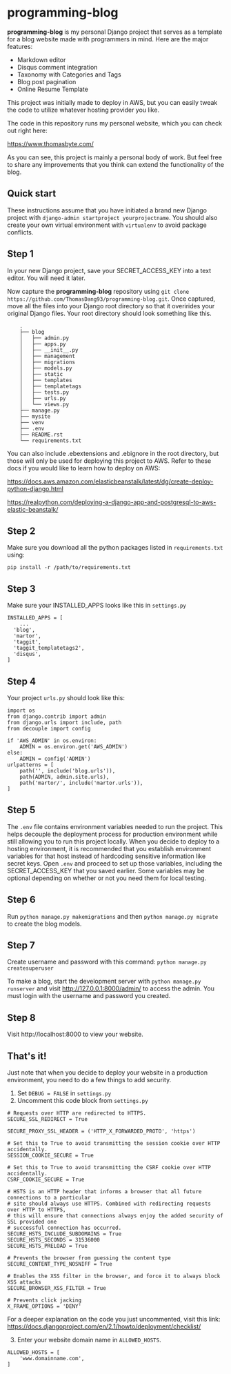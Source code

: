 # programming-blog

**programming-blog** is my personal Django project that serves 
as a template for a blog website made with programmers in mind. 
Here are the major features: 
* Markdown editor
* Disqus comment integration
* Taxonomy with Categories and Tags 
* Blog post pagination
* Online Resume Template

This project was initially made to deploy in AWS, but you can easily 
tweak the code to utilize whatever hosting provider you like.

The code in this repository runs my personal website, which you can check out right here:

https://www.thomasbyte.com/

As you can see, this project is mainly a personal body of work. But feel free to share any
improvements that you think can extend the functionality of the blog.

Quick start
-----------
These instructions assume that you have initiated a brand new Django project with `django-admin startproject yourprojectname`. You should also create your own virtual environment with `virtualenv` to avoid package conflicts.

## Step 1
In your new Django project, save your SECRET_ACCESS_KEY into a text editor. You will need it later.

Now capture the **programming-blog** repository using `git clone https://github.com/ThomasDang93/programming-blog.git`.
Once captured, move all the files into your Django root directory so that it overirides your original Django files. 
Your root directory should look something like this.
```
	.
	├── blog
	│   ├── admin.py
	│   ├── apps.py
	│   ├── __init__.py
	│   ├── management
	│   ├── migrations
	│   ├── models.py
	│   ├── static
	│   ├── templates
	│   ├── templatetags
	│   ├── tests.py
	│   ├── urls.py
	│   └── views.py
	├── manage.py
	├── mysite
	├── venv
	├── .env
	├── README.rst
	└── requirements.txt
  ```

You can also include .ebextensions and .ebignore in the root directory, but 
those will only be used for deploying this project to AWS. Refer to these docs
if you would like to learn how to deploy on AWS:

https://docs.aws.amazon.com/elasticbeanstalk/latest/dg/create-deploy-python-django.html

https://realpython.com/deploying-a-django-app-and-postgresql-to-aws-elastic-beanstalk/

## Step 2

Make sure you download all the python packages listed in `requirements.txt` using:

`pip install -r /path/to/requirements.txt`

## Step 3

Make sure your INSTALLED_APPS looks like this in `settings.py`
```
INSTALLED_APPS = [
    ...
  'blog',
  'martor',
  'taggit',
  'taggit_templatetags2',
  'disqus',
]
```

## Step 4

Your project `urls.py` should look like this:

```
import os
from django.contrib import admin
from django.urls import include, path
from decouple import config

if 'AWS_ADMIN' in os.environ:
    ADMIN = os.environ.get('AWS_ADMIN')
else:
    ADMIN = config('ADMIN')
urlpatterns = [
    path('', include('blog.urls')),
    path(ADMIN, admin.site.urls),
    path('martor/', include('martor.urls')),
]
```

## Step 5

The `.env` file contains environment variables needed to run the project. 
This helps decouple the deployment process for production environment while still
allowing you to run this project locally. When you decide to deploy to a hosting environment, it
is recommended that you establish environment variables for that host instead of hardcoding 
sensitive information like secret keys. Open `.env` and proceed to set up those variables, including
the SECRET_ACCESS_KEY that you saved earlier. Some variables may be optional depending on whether or 
not you need them for local testing.

## Step 6

Run `python manage.py makemigrations` and then `python manage.py migrate` to create the blog models.

## Step 7

Create username and password with this command:
`python manage.py createsuperuser`

To make a blog, start the development server with
`python manage.py runserver`
and visit http://127.0.0.1:8000/admin/ to access the admin.
You must login with the username and password you created.
   
## Step 8

Visit http://localhost:8000 to view your website.

## That's it!
Just note that when you decide to deploy your website in a production environment, you need to do a few things to add security.
1. Set `DEBUG = FALSE` in `settings.py`
2. Uncomment this code block from `settings.py`
```
# Requests over HTTP are redirected to HTTPS.
SECURE_SSL_REDIRECT = True

SECURE_PROXY_SSL_HEADER = ('HTTP_X_FORWARDED_PROTO', 'https')

# Set this to True to avoid transmitting the session cookie over HTTP accidentally.
SESSION_COOKIE_SECURE = True

# Set this to True to avoid transmitting the CSRF cookie over HTTP accidentally.
CSRF_COOKIE_SECURE = True

# HSTS is an HTTP header that informs a browser that all future connections to a particular
# site should always use HTTPS. Combined with redirecting requests over HTTP to HTTPS,
# this will ensure that connections always enjoy the added security of SSL provided one
# successful connection has occurred.
SECURE_HSTS_INCLUDE_SUBDOMAINS = True
SECURE_HSTS_SECONDS = 31536000
SECURE_HSTS_PRELOAD = True

# Prevents the browser from guessing the content type
SECURE_CONTENT_TYPE_NOSNIFF = True

# Enables the XSS filter in the browser, and force it to always block XSS attacks
SECURE_BROWSER_XSS_FILTER = True

# Prevents click jacking
X_FRAME_OPTIONS = 'DENY'
```
For a deeper explanation on the code you just uncommented, visit this link:
https://docs.djangoproject.com/en/2.1/howto/deployment/checklist/

3. Enter your website domain name in `ALLOWED_HOSTS`.
```
ALLOWED_HOSTS = [
    'www.domainname.com',
]
```
